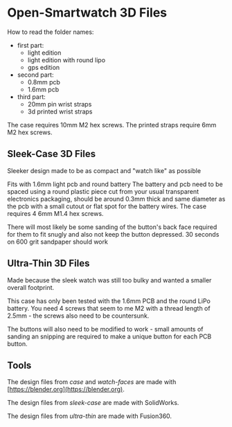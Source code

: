 # Open-Smartwatch 3D Files

How to read the folder names:

- first part:
  - light edition
  - light edition with round lipo
  - gps edition
- second part:
  - 0.8mm pcb
  - 1.6mm pcb
- third part:
  - 20mm pin wrist straps
  - 3d printed wrist straps

The case requires 10mm M2 hex screws. The printed straps require 6mm M2 hex screws.


## Sleek-Case 3D Files
Sleeker design made to be as compact and "watch like" as possible

Fits with 1.6mm light pcb and round battery
The battery and pcb need to be spaced using a round plastic piece cut from your usual transparent electronics packaging, should be around 0.3mm thick and same diameter as the pcb with a small cutout or flat spot for the battery wires.
The case requires 4 6mm M1.4 hex screws.

There will most likely be some sanding of the button's back face required for them to fit snugly and also not keep the button depressed. 30 seconds on 600 grit sandpaper should work

## Ultra-Thin 3D Files
Made because the sleek watch was still too bulky and wanted a smaller overall footprint.

This case has only been tested with the 1.6mm PCB and the round LiPo battery. You need 4 screws that seem to me M2 with a thread length of 2.5mm - the screws also need to be countersunk.

The buttons will also need to be modified to work - small amounts of sanding an snipping are required to make a unique button for each PCB button.

## Tools

The design files from *case* and *watch-faces* are made with [https://blender.org](https://blender.org).

The design files from *sleek-case* are made with SolidWorks.

The design files from *ultra-thin* are made with Fusion360.

